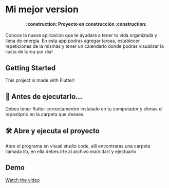 # Mi mejor version

<h4 align="center">
:construction: Proyecto en construcción :construction:
</h4>

Conoce la nueva aplicacion que te ayudara a tener tu vida organizada y llena de energia.
En esta app podras agregar tareas, establecer repeticiones de la mismas y tener un calendario donde podras visualizar la liusta de tarea por dia!

## Getting Started

This project is made with Flutter!

## 📁 Antes de ejecutarlo...

Debes tener flutter correctamentre instalado en tu computador y clonas el repositprio en la carpeta que desees.

## 🛠️ Abre y ejecuta el proyecto

Abre el programa en visual studio code, alli encontraras una carpeta llamada lib, en ella debes irte al archivo main.dart y ejectuarlo


## Demo
[Watch the video](https://drive.google.com/file/d/1sUf8Qql7Hg9fD0bdY8tdkl1ddjDd4-_K/view?usp=sharing)
